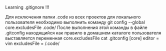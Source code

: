 Learning .gitignore
!!! 

Для исключения папки .code из всех проектов для локального пользователя
необходимо выполнить команду
git config --global core.excludesFile .code/
После выполнения этой команды  в файле .gitconfig находящийся как правило в 
домашнем каталоге пользователя выставляется переменная core.excludesFile
 cat .gitconfig 
[core]
	editor = vim
	excludesFile = /.code/

